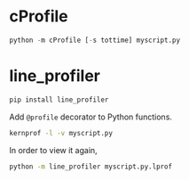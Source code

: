 # cProfile

```python
python -m cProfile [-s tottime] myscript.py
```

# line_profiler

```bash
pip install line_profiler
```

Add `@profile` decorator to Python functions.

```bash
kernprof -l -v myscript.py
```

In order to view it again,  
```bash
python -m line_profiler myscript.py.lprof
```
